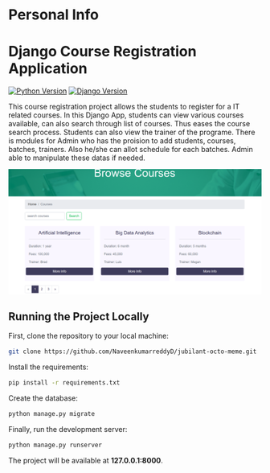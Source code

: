 # Personal Info


# Django Course Registration Application

[![Python Version](https://img.shields.io/badge/python-3.7-brightgreen.svg)](https://python.org)
[![Django Version](https://img.shields.io/badge/django-2.2-brightgreen.svg)](https://djangoproject.com)

This course registration project allows the students to register for a IT related courses.
In this Django App, students can view various courses available, can also search through list of courses. Thus eases the course search process. Students can also view the trainer of the programe.
There is modules for Admin who has the proision to add students, courses, batches, trainers. Also he/she can allot schedule for each batches. Admin able to manipulate these datas if needed.

![Django Course Registration](./screenshots/screenshot3.png)



## Running the Project Locally

First, clone the repository to your local machine:

```bash
git clone https://github.com/NaveenkumarreddyD/jubilant-octo-meme.git
```

Install the requirements:

```bash
pip install -r requirements.txt
```

Create the database:

```bash
python manage.py migrate
```

Finally, run the development server:

```bash
python manage.py runserver
```

The project will be available at **127.0.0.1:8000**.
